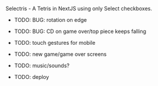 Selectris - A Tetris in NextJS using only Select checkboxes.

-   TODO: BUG: rotation on edge
-   TODO: BUG: CD on game over/top piece keeps falling

-   TODO: touch gestures for mobile
-   TODO: new game/game over screens
-   TODO: music/sounds?
-   TODO: deploy
